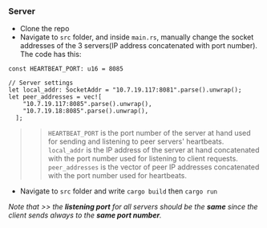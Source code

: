 ### Server
- Clone the repo
- Navigate to `src` folder, and inside `main.rs`, manually change the socket addresses of the 3 servers(IP address concatenated with port number). The code has this:  
```
const HEARTBEAT_PORT: u16 = 8085
```

```
// Server settings
let local_addr: SocketAddr = "10.7.19.117:8081".parse().unwrap();
let peer_addresses = vec![
    "10.7.19.117:8085".parse().unwrap(),
    "10.7.19.18:8085".parse().unwrap(),
  ];
```   
>> `HEARTBEAT_PORT` is the port number of the server at hand used for sending and listening to peer servers' heartbeats.  
>> `local_addr` is the IP address of the server at hand concatenated with the port number used for listening to client requests.  
>> `peer_addresses` is the vector of peer IP addresses concatenated with the port number used for heartbeats.  
- Navigate to `src` folder and write `cargo build` then `cargo run`

_Note that >> the **listening port** for all servers should be the **same** since the client sends always to the **same port number**._
